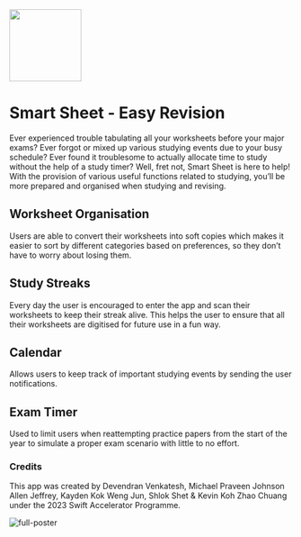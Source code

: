<img width="128" height="128" src="https://github.com/user-attachments/assets/63b164ca-7024-47d4-9acd-17ae09bc4441">

# Smart Sheet - Easy Revision

Ever experienced trouble tabulating all your worksheets before your major exams? Ever forgot or mixed up various studying events due to your busy schedule? Ever found it troublesome to actually allocate time to study without the help of a study timer? Well, fret not, Smart Sheet is here to help! With the provision of various useful functions related to studying, you’ll be more prepared and organised when studying and revising.


## Worksheet Organisation

Users are able to convert their worksheets into soft copies which makes it easier to sort by different categories based on preferences, so they don’t have to worry about losing them.


## Study Streaks

Every day the user is encouraged to enter the app and scan their worksheets to keep their streak alive. This helps the user to ensure that all their worksheets are digitised for future use in a fun way.


## Calendar

Allows users to keep track of important studying events by sending the user notifications.


## Exam Timer

Used to limit users when reattempting practice papers from the start of the year to simulate a proper exam scenario with little to no effort.


### Credits
This app was created by Devendran Venkatesh, Michael Praveen Johnson Allen Jeffrey, Kayden Kok Weng Jun, Shlok Shet & Kevin Koh Zhao Chuang under the 2023 Swift Accelerator Programme.

![full-poster](https://github.com/user-attachments/assets/21925640-b2b7-4fa6-9823-0c3b945b23c8)

